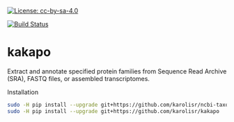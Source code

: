 [![License: cc-by-sa-4.0](https://i.creativecommons.org/l/by-sa/4.0/80x15.png)](http://creativecommons.org/licenses/by-sa/4.0/)

[![Build Status](https://travis-ci.com/karolisr/kakapo.svg?branch=master)](https://travis-ci.com/karolisr/kakapo)

# kakapo

Extract and annotate specified protein families from Sequence Read Archive (SRA), FASTQ files, or assembled transcriptomes.

Installation

```bash
sudo -H pip install --upgrade git+https://github.com/karolisr/ncbi-taxonomy-local
sudo -H pip install --upgrade git+https://github.com/karolisr/kakapo
```

